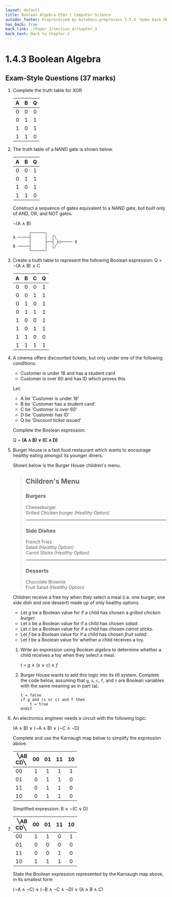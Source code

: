 ```yaml
---
layout: default
title: Boolean Algebra ESQs | Computer Science
autodoc_footer: Preprocessed by AutoDocs.preprocess 2.5.4 "make back URLs relative" ⓒ Starwort, 2020
has_back: true
back_link: ./Paper_1/section_4/chapter_3
back_text: Back to Chapter 3
---
```


# 1.4.3 Boolean Algebra

## Exam-Style Questions (37 marks)

1. Complete the truth table for XOR

   |   A   |   B   |   Q   |
   | :---: | :---: | :---: |
   |   0   |   0   |   0   |
   |   0   |   1   |   1   |
   |   1   |   0   |   1   |
   |   1   |   1   |   0   |
2. The truth table of a NAND gate is shown below.

   |   A   |   B   |   Q   |
   | :---: | :---: | :---: |
   |   0   |   0   |   1   |
   |   0   |   1   |   1   |
   |   1   |   0   |   1   |
   |   1   |   1   |   0   |

   Construct a sequence of gates equivalent to a NAND gate, but built only of AND, OR, and NOT gates.

   ¬(A ∧ B)

   ```
          ┌──────╮
   A ─────┤      │  │╲
          │      ├──┤ ├◯───── Q
   B ─────┤      │  │╱
          └──────╯
   ```

3. Create a truth table to represent the following Boolean expression: Q = ¬(A ∧ B) ∨ C

   |   A   |   B   |   C   |   Q   |
   | :---: | :---: | :---: | :---: |
   |   0   |   0   |   0   |   1   |
   |   0   |   0   |   1   |   1   |
   |   0   |   1   |   0   |   1   |
   |   0   |   1   |   1   |   1   |
   |   1   |   0   |   0   |   1   |
   |   1   |   0   |   1   |   1   |
   |   1   |   1   |   0   |   0   |
   |   1   |   1   |   1   |   1   |

4. A cinema offers discounted tickets, but only under one of the following conditions:
   - Customer is under 18 and has a student card
   - Customer is over 60 and has ID which proves this

   Let:
   - A be 'Customer is under 18'
   - B be 'Customer has a student card'
   - C be 'Customer is over 60'
   - D be 'Customer has ID'
   - Q be 'Discount ticket issued'

   Complete the Boolean expression:

   Q = **(A ∧ B) ∨ (C ∧ D)**
5. Burger House is a fast food restaurant which wants to encourage healthy eating amongst its younger diners.

   Shown below is the Burger House children's menu.

   > ## Children's Menu
   >
   > ### Burgers
   >
   > Cheeseburger  
   > Grilled Chicken burger *(Healthy Option)*
   >
   > ***
   >
   > ### Side Dishes
   >
   > French Fries  
   > Salad *(Healthy Option)*  
   > Carrot Sticks *(Healthy Option)*
   >
   > ***
   >
   > ### Desserts
   >
   > Chocolate Brownie  
   > Fruit Salad *(Healthy Option)*

   Children receive a free toy when they select a meal (i.e. one burger, one side dish and one dessert) made up of only healthy options.

   - Let *g* be a Boolean value for if a child has chosen a *grilled chicken burger*.
   - Let *s* be a Boolean value for if a child has chosen *salad*.
   - Let *c* be a Boolean value for if a child has chosen *carrot sticks*.
   - Let *f* be a Boolean value for if a child has chosen *fruit salad*.
   - Let *t* be a Boolean value for whether a child receives a toy.

   1. Write an expression using Boolean algebra to determine whether a child receives a toy when they select a meal.

      *t* = *g* ∧ (*s* ∨ *c*) ∧ *f*
   2. Burger House wants to add this logic into its till system. Complete the code below, assuming that `g`, `s`, `c`, `f`, and `t` are Boolean variables with the same meaning as in part (a).

      ```
      t = false
      if g and (s or c) and f then
          t = true
      endif
      ```

6. An electronics engineer needs a circuit with the following logic:

   (A ∧ B) ∨ (¬A ∧ B) ∨ (¬C ∧ ¬D)

   Complete and use the Karnaugh map below to simplify the expression above.

   | &#x200b; ╲AB<br>CD╲ &#x200b; |  00   |  01   |  11   |  10   |
   | :--------------------------- | :---: | :---: | :---: | :---: |
   | 00                           |   1   |   1   |   1   |   1   |
   | 01                           |   0   |   1   |   1   |   0   |
   | 11                           |   0   |   1   |   1   |   0   |
   | 10                           |   0   |   1   |   1   |   0   |

   Simplified expression: B ∨ ¬(C ∨ D)
7.
   | &#x200b; ╲AB<br>CD╲ &#x200b; |  00   |  01   |  11   |  10   |
   | :--------------------------- | :---: | :---: | :---: | :---: |
   | 00                           |   1   |   1   |   0   |   1   |
   | 01                           |   0   |   0   |   0   |   0   |
   | 11                           |   0   |   0   |   1   |   0   |
   | 10                           |   1   |   1   |   1   |   0   |

   State the Boolean expression represented by the Karnaugh map above, in its smallest form

   (¬A ∧ ¬C) ∨ (¬B ∧ ¬C ∧ ¬D) ∨ (A ∧ B ∧ C)
